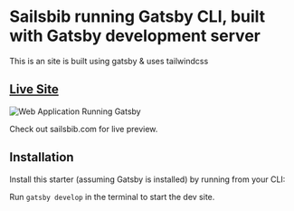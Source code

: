 # Sailsbib running Gatsby CLI, built with Gatsby development server 

This is an site is built using gatsby & uses tailwindcss 

## [Live Site](https://lucid-benz-f164a9.netlify.app)

![Web Application Running Gatsby](https://p1.f0.n0.cdn.getcloudapp.com/items/Qwu0zWEr/Screenshot_2020-09-09%20Sailsbib%20Market%20analysis%20perspective%281%29.png?source=viewer&v=c04669c7a702a339b2ed79ed0b7c0279)

Check out sailsbib.com for live preview.


## Installation

Install this starter (assuming Gatsby is installed) by running from your CLI:
<br/>

Run `gatsby develop` in the terminal to start the dev site.
